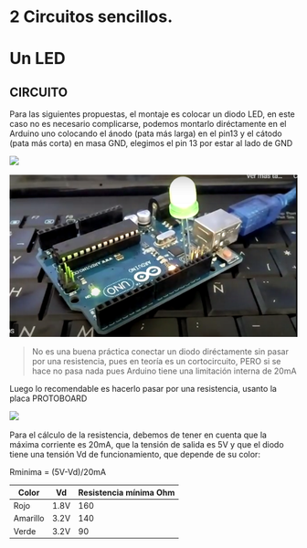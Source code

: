 # 2 Circuitos sencillos.


# Un LED

## CIRCUITO

Para las siguientes propuestas, el montaje es colocar un diodo LED, en este caso no es necesario complicarse, podemos montarlo diréctamente en el Arduino uno colocando el ánodo (pata más larga) en el pin13 y el cátodo (pata más corta) en masa GND, elegimos el pin 13 por estar al lado de GND

![](https://catedu.github.io/programa-arduino-mediante-codigo/img/Captura_de_pantalla_2015-05-19_a_las_11.31.53.png)

![](/assets/unled.png)

>No es una buena práctica conectar un diodo diréctamente sin pasar por una resistencia, pues en teoría es un cortocircuito, PERO si se hace no pasa nada pues Arduino tiene una limitación interna de 20mA

Luego lo recomendable es hacerlo pasar por una resistencia, usanto la placa PROTOBOARD

![](http://aularagon.catedu.es/materialesaularagon2013/arduino/M1/conexionLED.png)

Para el cálculo de la resistencia, debemos de tener en cuenta que la máxima corriente es 20mA, que la tensión de salida es 5V y que el diodo tiene una tensión Vd de funcionamiento, que depende de su color:

Rminima = (5V-Vd)/20mA

| Color | Vd | Resistencia mínima Ohm |
|-------|----|------------------------|
| Rojo | 1.8V | 160 |
| Amarillo | 3.2V | 140 |
| Verde | 3.2V | 90 |
